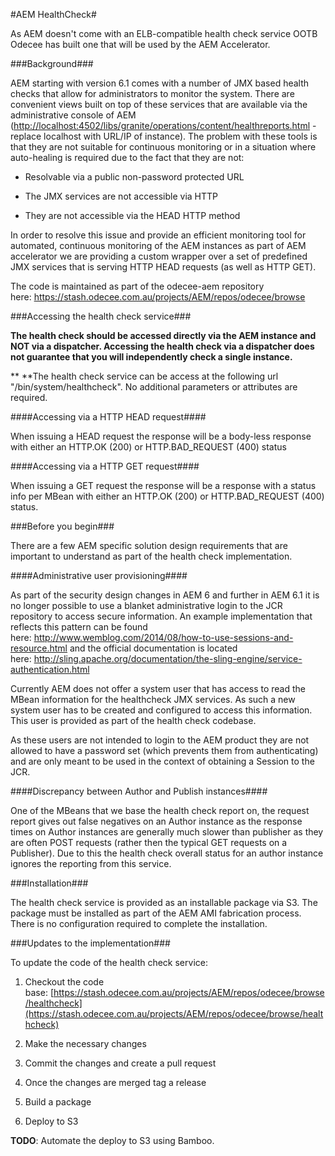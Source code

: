 #AEM HealthCheck#

As AEM doesn't come with an ELB\-compatible health check service OOTB Odecee has built one that will be used by the AEM Accelerator\.

###Background###

AEM starting with version 6\.1 comes with a number of JMX based health checks that allow for administrators to monitor the system\. There are convenient views built on top of these services that are available via the administrative console of AEM ([http://localhost:4502/libs/granite/operations/content/healthreports\.html](http://localhost:4502/libs/granite/operations/content/healthreports\.html) \- replace localhost with URL/IP of instance)\. The problem with these tools is that they are not suitable for continuous monitoring or in a situation where auto\-healing is required due to the fact that they are not:

+ Resolvable via a public non\-password protected URL

+ The JMX services are not accessible via HTTP

+ They are not accessible via the HEAD HTTP method

In order to resolve this issue and provide an efficient monitoring tool for automated, continuous monitoring of the AEM instances as part of AEM accelerator we are providing a custom wrapper over a set of predefined JMX services that is serving HTTP HEAD requests (as well as HTTP GET)\.

The code is maintained as part of the odecee\-aem repository here: [https://stash\.odecee\.com\.au/projects/AEM/repos/odecee/browse](https://stash\.odecee\.com\.au/projects/AEM/repos/odecee/browse)

###Accessing the health check service###

**The health check should be accessed directly via the AEM instance and NOT via a dispatcher\. Accessing the health check via a dispatcher does not guarantee that you will independently check a single instance\.**

**
**The health check service can be access at the following url "/bin/system/healthcheck"\. No additional parameters or attributes are required\.

####Accessing via a HTTP HEAD request####

When issuing a HEAD request the response will be a body\-less response with either an HTTP\.OK (200) or HTTP\.BAD\_REQUEST (400) status

####Accessing via a HTTP GET request####

When issuing a GET request the response will be a response with a status info per MBean with either an HTTP\.OK (200) or HTTP\.BAD\_REQUEST (400) status\.

###Before you begin###

There are a few AEM specific solution design requirements that are important to understand as part of the health check implementation\.

####Administrative user provisioning####

As part of the security design changes in AEM 6 and further in AEM 6\.1 it is no longer possible to use a blanket administrative login to the JCR repository to access secure information\. An example implementation that reflects this pattern can be found here: [http://www\.wemblog\.com/2014/08/how\-to\-use\-sessions\-and\-resource\.html](http://www\.wemblog\.com/2014/08/how\-to\-use\-sessions\-and\-resource\.html) and the official documentation is located here: [http://sling\.apache\.org/documentation/the\-sling\-engine/service\-authentication\.html](http://sling\.apache\.org/documentation/the\-sling\-engine/service\-authentication\.html)

Currently AEM does not offer a system user that has access to read the MBean information for the healthcheck JMX services\. As such a new system user has to be created and configured to access this information\. This user is provided as part of the health check codebase\.

As these users are not intended to login to the AEM product they are not allowed to have a password set (which prevents them from authenticating) and are only meant to be used in the context of obtaining a Session to the JCR\.

####Discrepancy between Author and Publish instances####

One of the MBeans that we base the health check report on, the request report gives out false negatives on an Author instance as the response times on Author instances are generally much slower than publisher as they are often POST requests (rather then the typical GET requests on a Publisher)\. Due to this the health check overall status for an author instance ignores the reporting from this service\.

###Installation###

The health check service is provided as an installable package via S3\. The package must be installed as part of the AEM AMI fabrication process\. There is no configuration required to complete the installation\.

###Updates to the implementation###

To update the code of the health check service:

1. Checkout the code base: [https://stash.odecee.com.au/projects/AEM/repos/odecee/browse/healthcheck](https://stash.odecee.com.au/projects/AEM/repos/odecee/browse/healthcheck)

2. Make the necessary changes

3. Commit the changes and create a pull request

4. Once the changes are merged tag a release

5. Build a package

6. Deploy to S3

**TODO**: Automate the deploy to S3 using Bamboo\.

 

 
